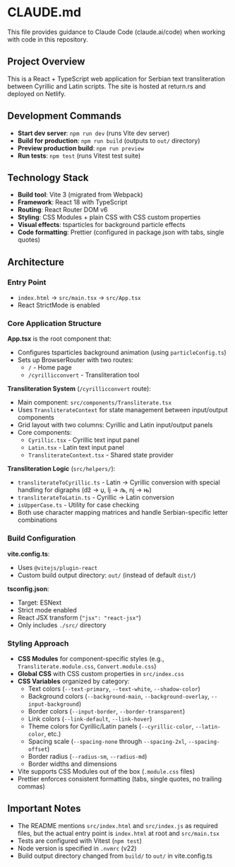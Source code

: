 # CLAUDE.md

This file provides guidance to Claude Code (claude.ai/code) when working with code in this repository.

## Project Overview

This is a React + TypeScript web application for Serbian text transliteration between Cyrillic and Latin scripts. The site is hosted at return.rs and deployed on Netlify.

## Development Commands

- **Start dev server**: `npm run dev` (runs Vite dev server)
- **Build for production**: `npm run build` (outputs to `out/` directory)
- **Preview production build**: `npm run preview`
- **Run tests**: `npm test` (runs Vitest test suite)

## Technology Stack

- **Build tool**: Vite 3 (migrated from Webpack)
- **Framework**: React 18 with TypeScript
- **Routing**: React Router DOM v6
- **Styling**: CSS Modules + plain CSS with CSS custom properties
- **Visual effects**: tsparticles for background particle effects
- **Code formatting**: Prettier (configured in package.json with tabs, single quotes)

## Architecture

### Entry Point

- `index.html` → `src/main.tsx` → `src/App.tsx`
- React StrictMode is enabled

### Core Application Structure

**App.tsx** is the root component that:

- Configures tsparticles background animation (using `particleConfig.ts`)
- Sets up BrowserRouter with two routes:
  - `/` - Home page
  - `/cyrillicconvert` - Transliteration tool

**Transliteration System** (`/cyrillicconvert` route):

- Main component: `src/components/Transliterate.tsx`
- Uses `TransliterateContext` for state management between input/output components
- Grid layout with two columns: Cyrillic and Latin input/output panels
- Core components:
  - `Cyrillic.tsx` - Cyrillic text input panel
  - `Latin.tsx` - Latin text input panel
  - `TransliterateContext.tsx` - Shared state provider

**Transliteration Logic** (`src/helpers/`):

- `transliterateToCyrillic.ts` - Latin → Cyrillic conversion with special handling for digraphs (dž → џ, lj → љ, nj → њ)
- `transliterateToLatin.ts` - Cyrillic → Latin conversion
- `isUpperCase.ts` - Utility for case checking
- Both use character mapping matrices and handle Serbian-specific letter combinations

### Build Configuration

**vite.config.ts**:

- Uses `@vitejs/plugin-react`
- Custom build output directory: `out/` (instead of default `dist/`)

**tsconfig.json**:

- Target: ESNext
- Strict mode enabled
- React JSX transform (`"jsx": "react-jsx"`)
- Only includes `./src/` directory

### Styling Approach

- **CSS Modules** for component-specific styles (e.g., `Transliterate.module.css`, `Convert.module.css`)
- **Global CSS** with CSS custom properties in `src/index.css`
- **CSS Variables** organized by category:
  - Text colors (`--text-primary`, `--text-white`, `--shadow-color`)
  - Background colors (`--background-main`, `--background-overlay`, `--input-background`)
  - Border colors (`--input-border`, `--border-transparent`)
  - Link colors (`--link-default`, `--link-hover`)
  - Theme colors for Cyrillic/Latin panels (`--cyrillic-color`, `--latin-color`, etc.)
  - Spacing scale (`--spacing-none` through `--spacing-2xl`, `--spacing-offset`)
  - Border radius (`--radius-sm`, `--radius-md`)
  - Border widths and dimensions
- Vite supports CSS Modules out of the box (`.module.css` files)
- Prettier enforces consistent formatting (tabs, single quotes, no trailing commas)

## Important Notes

- The README mentions `src/index.html` and `src/index.js` as required files, but the actual entry point is `index.html` at root and `src/main.tsx`
- Tests are configured with Vitest (`npm test`)
- Node version is specified in `.nvmrc` (v22)
- Build output directory changed from `build/` to `out/` in vite.config.ts
